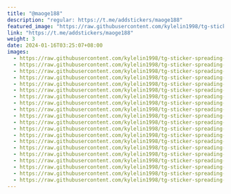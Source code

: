 ```yaml
---
title: "@maoge188"
description: "regular: https://t.me/addstickers/maoge188"
featured_image: "https://raw.githubusercontent.com/kylelin1998/tg-sticker-spreading-worldwide-images/main/img/02b8c282-c8c2-4984-af9b-5c4b84df001f.jpg"
link: "https://t.me/addstickers/maoge188"
weight: 3
date: 2024-01-16T03:25:07+08:00
images:
  - https://raw.githubusercontent.com/kylelin1998/tg-sticker-spreading-worldwide-images/main/img/02b8c282-c8c2-4984-af9b-5c4b84df001f.jpg
  - https://raw.githubusercontent.com/kylelin1998/tg-sticker-spreading-worldwide-images/main/img/77f6dee2-3ecb-42bb-ae58-6d68f77abc65.jpg
  - https://raw.githubusercontent.com/kylelin1998/tg-sticker-spreading-worldwide-images/main/img/91a9987b-4a92-4989-bb42-e971b50dbe64.jpg
  - https://raw.githubusercontent.com/kylelin1998/tg-sticker-spreading-worldwide-images/main/img/eb57b6e2-17f3-4713-98ff-b3130df7d3ad.jpg
  - https://raw.githubusercontent.com/kylelin1998/tg-sticker-spreading-worldwide-images/main/img/5d856ef6-2c7a-4132-af20-5ecec2f9218c.jpg
  - https://raw.githubusercontent.com/kylelin1998/tg-sticker-spreading-worldwide-images/main/img/f23c81e7-c52b-4421-ad90-14ca2b48d922.jpg
  - https://raw.githubusercontent.com/kylelin1998/tg-sticker-spreading-worldwide-images/main/img/c8fb22c6-a8b8-4f31-93fa-6d0c57bd1235.jpg
  - https://raw.githubusercontent.com/kylelin1998/tg-sticker-spreading-worldwide-images/main/img/a56fbcf2-788d-449e-957c-6d8b25ace129.jpg
  - https://raw.githubusercontent.com/kylelin1998/tg-sticker-spreading-worldwide-images/main/img/252b3fc8-16b4-4db1-af5b-44c964bdf818.jpg
  - https://raw.githubusercontent.com/kylelin1998/tg-sticker-spreading-worldwide-images/main/img/95eefc74-4de3-4d08-b488-b44d53012785.jpg
  - https://raw.githubusercontent.com/kylelin1998/tg-sticker-spreading-worldwide-images/main/img/f610b78f-9264-45cf-b03f-dcad8da83dbd.jpg
  - https://raw.githubusercontent.com/kylelin1998/tg-sticker-spreading-worldwide-images/main/img/71b06e61-ef91-4b0b-91ca-d3faddc3e5d0.jpg
  - https://raw.githubusercontent.com/kylelin1998/tg-sticker-spreading-worldwide-images/main/img/0e2910d3-84b4-40ec-973e-975ec89f6bfb.jpg
  - https://raw.githubusercontent.com/kylelin1998/tg-sticker-spreading-worldwide-images/main/img/b945ee8e-d593-4b2f-a9de-03523463a7b8.jpg
  - https://raw.githubusercontent.com/kylelin1998/tg-sticker-spreading-worldwide-images/main/img/54ba199b-07ef-4c9c-8eb1-e26995fc5f49.jpg
  - https://raw.githubusercontent.com/kylelin1998/tg-sticker-spreading-worldwide-images/main/img/aafd25da-b137-4e13-b434-49946b5ca56d.jpg
  - https://raw.githubusercontent.com/kylelin1998/tg-sticker-spreading-worldwide-images/main/img/d3f57fcc-118b-41eb-9e50-c4b1d6e539bb.jpg
  - https://raw.githubusercontent.com/kylelin1998/tg-sticker-spreading-worldwide-images/main/img/8dae8235-a7df-4001-a97a-baf46f4f31d6.jpg
  - https://raw.githubusercontent.com/kylelin1998/tg-sticker-spreading-worldwide-images/main/img/34f29e76-2e27-44d1-81f9-6b64d7b1be01.jpg
  - https://raw.githubusercontent.com/kylelin1998/tg-sticker-spreading-worldwide-images/main/img/454be0cb-b87c-4867-ae0a-6afafa52334d.jpg
---
```

